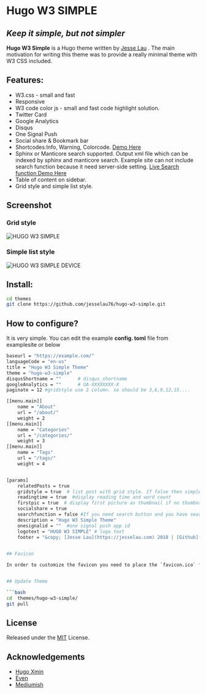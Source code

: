 


# Hugo W3 SIMPLE

## _Keep it simple, but not simpler_


**Hugo W3 Simple** is a Hugo theme written by [Jesse Lau](https://jesselau.com) . The main motivation for writing this theme was to provide a really minimal theme with W3 CSS included. 


## Features:

 - W3.css - small and fast
 - Responsive
 - W3 code color js - small and fast code highlight solution. 
 - Twitter Card
 - Google Analytics
 - Disqus
 - One Signal Push
 - Social share & Bookmark bar
 - Shortcodes:Info, Warning, Colorcode.  [Demo Here](https://jesselau.com/w3-simple-shortcodes-demo/)
 - Sphinx or Manticore search supported. Output xml file which can be indexed by sphinx and manticore search. Example site can not include search function because it need server-side setting. [Live Search function Demo Here](https://jesselau.com/search/)
 - Table of content on sidebar.
 - Grid style and simple list style.

 ## Screenshot
### Grid style 
![HUGO W3 SIMPLE](https://raw.githubusercontent.com/jesselau76/hugo-w3-simple/master/images/tn.png)
### Simple list style
 
![HUGO W3 SIMPLE DEVICE](https://raw.githubusercontent.com/jesselau76/hugo-w3-simple/master/images/device.png)
 

## Install:
 ```bash
 cd themes
 git clone https://github.com/jesselau76/hugo-w3-simple.git
 ```
 
## How to configure?
 It is very simple. You can edit the example **config. toml** file from examplesite or below
 

```bash
baseurl = "https://example.com/"
languageCode = "en-us"
title = "Hugo W3 Simple Theme"
theme = "hugo-w3-simple"
disqusShortname = ""      # disqus_shortname
googleAnalytics = ""      # UA-XXXXXXXX-X
paginate = 12 #gridstyle use 3 column. so should be 3,6,9,12,15....

[[menu.main]]
    name = "About"
    url = "/about/"
    weight = 2
[[menu.main]]
    name = "Categories"
    url = "/categories/"
    weight = 3
[[menu.main]]
    name = "Tags"
    url = "/tags/"
    weight = 4


[params]
    relatedPosts = true
    gridstyle = true  # list post with grid style. If false then simple list
    readingtime = true  #display reading time and word count
    firstpic = true  # display first picture as thumbnail if no thumbnail set. For gridstyle only
    socialshare = true
    searchfunction = false #If you need search button and you have search function please set true
    description = "Hugo W3 Simple Theme"
    onesignalid = ""  #one signal push app id
    logotext = "HUGO W3 SIMPLE" # logo text
    footer = "&copy; [Jesse Lau](https://jesselau.com) 2018 | [Github](https://github.com/jesselau76) | [Twitter](https://twitter.com/jesselau2)  | [RSS](/index.xml)"
    

## Favicon

In order to customize the favicon you need to place the `favicon.ico` file in the static folder at the root of your site, which will overwrite those files in the themes/even/static/ folder.


## Update Theme

```bash
cd  themes/hugo-w3-simple/
git pull
```

## License

Released under the [MIT](https://github.com/jesselau76/hugo-w3-simple/blob/master/LICENSE) License.

## Acknowledgements

- [Hugo Xmin](https://github.com/yihui/hugo-xmin)
- [Even](https://github.com/olOwOlo/hugo-theme-even)
- [Mediumish](https://github.com/lgaida/mediumish-gohugo-theme)

